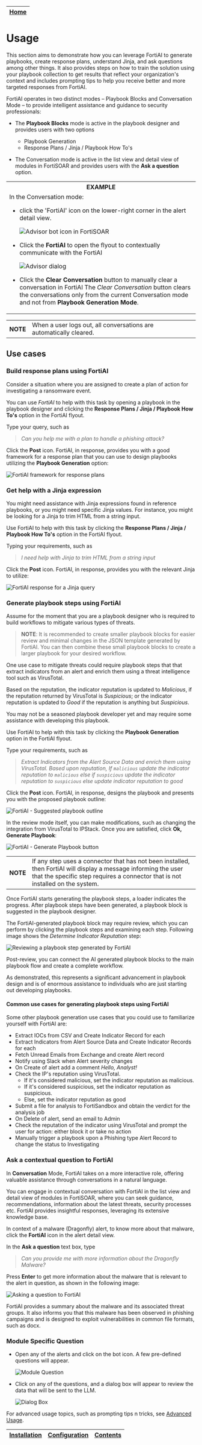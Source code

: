 | [Home](../README.md) |
|----------------------|

# Usage

This section aims to demonstrate how you can leverage FortiAI to generate playbooks, create response plans, understand Jinja, and ask questions among other things. It also provides steps on how to train the solution using your playbook collection to get results that reflect your organization's context and includes prompting tips to help you receive better and more targeted responses from FortiAI.

FortiAI operates in two distinct modes &ndash; Playbook Blocks and Conversation Mode &ndash; to provide intelligent assistance and guidance to security professionals: 

- The **Playbook Blocks** mode is active in the playbook designer and provides users with two options
    - Playbook Generation
    - Response Plans / Jinja / Playbook How To's

- The Conversation mode is active in the list view and detail view of modules in FortiSOAR and provides users with the **Ask a question** option. 

<table>
    <tr>
        <th>EXAMPLE</th>
    </tr>
    <tr>
        <td>In the Conversation mode:
            <ul>
                <li>click the 'FortiAI' icon on the lower-right corner in the alert detail view.
                    <p><img src="./res/ai_bot_icon.png" alt="Advisor bot icon in FortiSOAR"></p>
                </li>
                <li>Click the <strong>FortiAI</strong> to open the flyout to contextually communicate with the FortiAI
                    <p><img src="./res/ai_bot_dialog.png" alt="Advisor dialog"></p>
                </li>
                <li>Click the <strong>Clear Conversation</strong> button to manually clear a conversation in FortiAI The <em>Clear Conversation</em> button clears the conversations only from the current Conversation mode and not from <strong>Playbook Generation Mode</strong>.</li>
            </ul>
        </td>
    </tr>
</table>

<table>
    <th>NOTE</th>
    <td>When a user logs out, all conversations are automatically cleared.</td>
</table>

## Use cases

### Build response plans using FortiAI

Consider a situation where you are assigned to create a plan of action for investigating a ransomware event.

You can use *FortiAI* to help with this task by opening a playbook in the playbook designer and clicking the **Response Plans / Jinja / Playbook How To's** option in the FortiAI flyout.

Type your query, such as

>*Can you help me with a plan to handle a phishing attack?*

Click the **Post** icon. FortiAI, in response, provides you with a good framework for a response plan that you can use to design playbooks utilizing the **Playbook Generation** option:  

![FortiAI framework for response plans](../docs/res/FortiAIResponsePlans.png)

### Get help with a Jinja expression

You might need assistance with Jinja expressions found in reference playbooks, or you might need specific Jinja values. For instance, you might be looking for a Jinja to trim HTML from a string input.

Use FortiAI to help with this task by clicking the **Response Plans / Jinja / Playbook How To's** option in the FortiAI flyout.

Typing your requirements, such as

>*I need help with Jinja to trim HTML from a string input*

Click the **Post** icon. FortiAI, in response, provides you with the relevant Jinja to utilize:

![FortiAI response for a Jinja query](../docs/res/FortiAIJinja.png)

### Generate playbook steps using FortiAI

Assume for the moment that you are a playbook designer who is required to build workflows to mitigate various types of threats. 

  >**NOTE**: It is recommended to create smaller playbook blocks for easier review and minimal changes in the JSON template generated by FortiAI. You can then combine these small playbook blocks to create a larger playbook for your desired workflow.

One use case to mitigate threats could require playbook steps that that extract indicators from an alert and enrich them using a threat intelligence tool such as VirusTotal.

Based on the reputation, the indicator reputation is updated to *Malicious*, if the reputation returned by VirusTotal is *Suspicious*; or the indicator reputation is updated to *Good* if the reputation is anything but *Suspicious*.

You may not be a seasoned playbook developer yet and may require some assistance with developing this playbook.

Use FortiAI to help with this task by clicking the **Playbook Generation** option in the FortiAI flyout.

Type your requirements, such as

>*Extract Indicators from the Alert Source Data and enrich them using VirusTotal. Based upon reputation, If `malicious` update the indicator reputation to `malicious` else if `suspicious` update the indicator reputation to `suspicious` else update indicator reputation to good*

Click the **Post** icon. FortiAI, in response, designs the playbook and presents you with the proposed playbook outline:

![FortiAI - Suggested playbook outline](../docs/res/FortiAIPBGeneration.png)

In the review mode itself, you can make modifications, such as changing the integration from VirusTotal to IPStack. Once you are satisfied, click **Ok, Generate Playbook**:

![FortiAI - Generate Playbook button](../docs/res/FortiAIPBGenerationReview.png)

<table>
    <th>NOTE</th>
    <td>If any step uses a connector that has not been installed, then FortiAI will display a message informing the user that the specific step requires a connector that is not installed on the system.</td>
</table>

Once FortiAI starts generating the playbook steps, a loader indicates the progress. After playbook steps have been generated, a playbook block is suggested in the playbook designer.

The FortiAI-generated playbook block may require review, which you can perform by clicking the playbook steps and examining each step. Following image shows the *Determine Indicator Reputation* step:

![Reviewing a playbook step generated by FortiAI](../docs/res/FortiAIGeneratedPb_StepReview.png)   

Post-review, you can connect the AI generated playbook blocks to the main playbook flow and create a complete workflow.

As  demonstrated, this represents a significant advancement in playbook design and is of enormous  assistance to individuals who are just starting out developing playbooks.

#### Common use cases for generating playbook steps using FortiAI

Some other playbook generation use cases that you could use to familiarize yourself with FortiAI are:

- Extract IOCs from CSV and Create Indicator Record for each
- Extract Indicators from Alert Source Data and Create Indicator Records for each
- Fetch Unread Emails from Exchange and create Alert record
- Notify using Slack when Alert severity changes
- On Create of alert add a comment *Hello, Analyst!*
- Check the IP's reputation using VirusTotal.
    - If it's considered malicious, set the indicator reputation as malicious.
    - If it's considered suspicious, set the indicator reputation as suspicious.
    - Else, set the indicator reputation as good
- Submit a file for analysis to FortiSandbox and obtain the verdict for the analysis job
- On Delete of alert, send an email to Admin
- Check the reputation of the indicator using VirusTotal and prompt the user for action: either block it or take no action
- Manually trigger a playbook upon a Phishing type Alert Record to change the status to Investigating

### Ask a contextual question to FortiAI

In **Conversation** Mode, FortiAI takes on a more interactive role, offering valuable assistance through conversations in a natural language. 

You can engage in contextual conversation with FortiAI in the list view and detail view of modules in FortiSOAR, where you can seek guidance, recommendations, information about the latest threats, security processes etc. FortiAI provides insightful responses, leveraging its extensive knowledge base.

In context of a malware (Dragonfly) alert, to know more about that malware, click the **FortiAI** icon in the alert detail view.

In the **Ask a question** text box, type

>*Can you provide me with more information about the Dragonfly Malware?*

Press **Enter** to get more information about the malware that is relevant to the alert in question, as shown in the following image:

![Asking a question to FortiAI](./res/conversationMode.png)  

FortiAI provides a summary about the malware and its associated threat groups. It also informs you that this malware has been observed in phishing campaigns and is designed to exploit vulnerabilities in common file formats, such as docx.

### Module Specific Question 

- Open any of the alerts and click on the bot icon. A few pre-defined questions will appear.

  ![Module Question](./res/module_questions.png)

- Click on any of the questions, and a dialog box will appear to review the data that will be sent to the LLM.

  ![Dialog Box](./res/question_edit.png)

For advanced usage topics, such as prompting tips n tricks, see [Advanced Usage](./advanced-usage.md).

| [Installation](./setup.md#installation) | [Configuration](./setup.md#configuration) | [Contents](./contents.md) |
|-----------------------------------------|-------------------------------------------|---------------------------|
